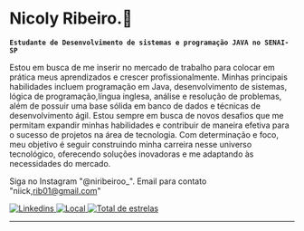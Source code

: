# Nicoly Ribeiro.🐚

**`Estudante de Desenvolvimento de sistemas e programação JAVA no SENAI-SP`**

Estou em busca de me inserir no mercado de trabalho para colocar em prática meus aprendizados e crescer profissionalmente.
Minhas principais habilidades incluem programação em Java, desenvolvimento de sistemas, lógica de programação,língua inglesa, análise e resolução de problemas, além de possuir uma base sólida em banco de dados e técnicas de desenvolvimento ágil. Estou sempre em busca de novos desafios que me permitam expandir minhas habilidades e contribuir de maneira efetiva para o sucesso de projetos na área de tecnologia.
Com determinação e foco, meu objetivo é seguir construindo minha carreira nesse universo tecnológico, oferecendo soluções inovadoras e me adaptando às necessidades do mercado.


Siga no Instagram "@niribeiroo_".
Email para contato "niick,rib01@gmail.com"

<p align="left">
    <a href="https://www.linkedin.com/in/nicoly-ribeiro-ab0440352/">
        <img 
            alt="Linkedins" 
            title="Meu Linkedin" 
            src="https://custom-icon-badges.demolab.com/badge/-Meu%20Linkedin-blue?style=for-the-badge&logoColor=white&logo=repo"
        />
    </a>
    <a href="">
        <img 
            alt="Local" 
            title="Localização" 
            src="https://custom-icon-badges.demolab.com/badge/São Paulo-BR-purple?style=for-the-badge&logo=location&logoColor=white"
        />
    </a> 
    <a href="https://github.com/raulportolopes?tab=repositories&sort=stargazers">
        <img 
            alt="Total de estrelas" 
            title="Total de estrelas GitHub" 
            src="https://custom-icon-badges.demolab.com/github/stars/nicolyribeiroo7?color=55960c&style=for-the-badge&labelColor=488207&logo=star&label=estrelas"
        />
    


---




